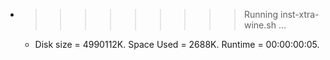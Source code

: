 * >>>>>>>>> Running inst-xtra-wine.sh ...
  * Disk size = 4990112K. Space Used = 2688K. Runtime = 00:00:00:05.
